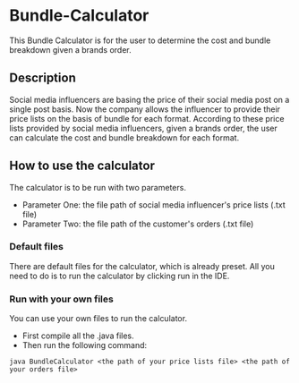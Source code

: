 # Bundle-Calculator
This Bundle Calculator is for the user to determine the cost and bundle breakdown given a brands order.

## Description
Social media influencers are basing the price of their social media post on a single post basis. Now the company allows 
the influencer to provide their price lists on the basis of bundle for each format. According to these price lists 
provided by social media influencers, given a brands order, the user can calculate the cost and bundle breakdown for 
each format.

## How to use the calculator
The calculator is to be run with two parameters.
* Parameter One: the file path of social media influencer's price lists (.txt file) 
* Parameter Two: the file path of the customer's orders (.txt file)
### Default files
There are default files for the calculator, which is already preset.
All you need to do is to run the calculator by clicking run in the IDE.
### Run with your own files
You can use your own files to run the calculator.
* First compile all the .java files.
* Then run the following command:
```
java BundleCalculator <the path of your price lists file> <the path of your orders file>
```

